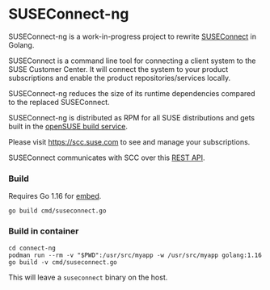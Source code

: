 # SUSEConnect-ng

SUSEConnect-ng is a work-in-progress project to rewrite [SUSEConnect](https://github.com/SUSE/connect) in Golang.

SUSEConnect is a command line tool for connecting a client system to the SUSE Customer Center.
It will connect the system to your product subscriptions and enable the product repositories/services locally.

SUSEConnect-ng reduces the size of its runtime dependencies compared to the
replaced SUSEConnect.

SUSEConnect-ng is distributed as RPM for all SUSE distributions and gets built in
the [openSUSE build service](https://build.opensuse.org/package/show/systemsmanagement:SCC/suseconnect-ng).

Please visit https://scc.suse.com to see and manage your subscriptions.

SUSEConnect communicates with SCC over this [REST API](https://github.com/SUSE/connect/blob/master/doc/SCC-API-%28Implemented%29.md).

### Build
Requires Go 1.16 for [embed](https://pkg.go.dev/embed).
```
go build cmd/suseconnect.go
```

### Build in container
```
cd connect-ng
podman run --rm -v "$PWD":/usr/src/myapp -w /usr/src/myapp golang:1.16 go build -v cmd/suseconnect.go
```
This will leave a `suseconnect` binary on the host.
